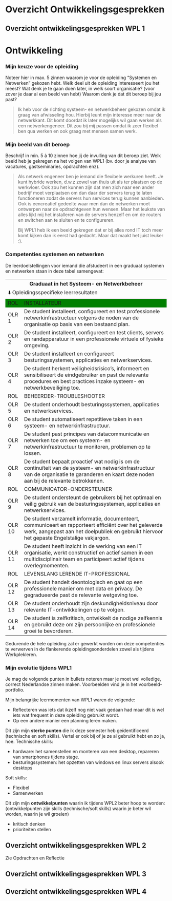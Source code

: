 # Overzicht Ontwikkelingsgesprekken

## Overzicht ontwikkelingsgesprekken WPL 1
# Ontwikkeling
### Mijn keuze voor de opleiding
Noteer hier in max. 5 zinnen waarom je voor de opleiding “Systemen en Netwerken” gekozen hebt.
Welk deel uit de opleiding interesseert jou het meest? Wat denk je te gaan doen later, in welk soort
organisatie? (voor zover je daar al een beeld van hebt) Waarom denk je dat dit beroep bij jou past?
> Ik heb voor de richting systeem- en netwerkbeheer gekozen omdat ik graag van afwisseling hou. Hierbij leunt mijn interesse meer naar de netwerkkant.
> Dit komt doordat ik later mogelijks wil gaan werken als een netwerkengeneer. Dit zou bij mij passen omdat ik zeer flexibel ben qua werken en ook graag met mensen samen werk.

### Mijn beeld van dit beroep
Beschrijf in min. 5 à 10 zinnen hoe jij de invulling van dit beroep ziet. Welk beeld heb je gekregen na
het volgen van WPL1 (bv. door je analyse van vacatures, gastseminaries, opdrachten enz).
> Als netwerk engeneer ben je iemand die flexibele werkuren heeft. Je kunt hybride werken, d.w.z zowel van thuis uit als ter plaatsen op de werkvloer. Ook zou het kunnen zijn dat men zich naar een ander bedrijf moet verplaatsen
> om dan daar der servers terug te laten functioneren zodat de servers hun services terug kunnen aanbieden. Ook is eencreatief gedeelte waar men dan de netwerken moet ontwerpen naar de opdrachtgeven hun wensen. Maar het leukste van alles lijkt mij het
> installeren van de servers henzelf en om de routers en switchen aan te sluiten en te configureren.
>
> Bij WPL1 heb ik een beeld gekregen dat er bij alles rond IT toch meer komt kijken dan ik eerst had gedacht. Maar dat maakt het juist leuker :).

### Competenties systemen en netwerken
De leerdoelstellingen voor iemand die afstudeert in een graduaat systemen en netwerken staan in
deze tabel samengevat:

<table>
    <thead>
        <tr>
            <th colspan=2> Graduaat in het Systeem- en Netwerkbeheer </th>
        </tr>
        <tr>
            <td colspan=2 align="left"> ⬇️  Opleidingsspecifieke leerresultaten </th>
        </tr>
    </thead>
    <tbody>
        <tr bgcolor="green">
            <td width=10% > ROL </td>
            <td> INSTALLATEUR </td>
        </tr>
        <tr>
            <td> OLR 1 </td>
            <td> De student installeert, configureert en test professionele netwerkinfrastructuur volgens de noden van de organisatie op basis van een bestaand plan. </td>
        </tr>
        <tr>
            <td> OLR 2 </td>
            <td> De student installeert, configureert en test clients, servers en randapparatuur in een professionele virtuele of fysieke omgeving. </td>
        </tr>
        <tr>
            <td> OLR 3 </td>
            <td> De student installeert en configureert besturingssystemen, applicaties en netwerkservices. </td>
        </tr>
        <tr>
            <td> OLR 4 </td>
            <td> De student herkent veiligheidsrisico’s, informeert en sensibiliseert de eindgebruiker en past de relevante procedures en best practices inzake systeem- en netwerkbeveiliging toe. </td>
        </tr>
        <tr>
            <td> ROL </td>
            <td> BEHEERDER-TROUBLESHOOTER </td>
        </tr>
        <tr>
            <td> OLR 5 </td>
            <td> De student onderhoudt besturingssystemen, applicaties en netwerkservices. </td>
        </tr>
        <tr>            
            <td> OLR 6 </td>
            <td> De student automatiseert repetitieve taken in een systeem- en netwerkinfrastructuur. </td>
        </tr>
        <tr> 
            <td> OLR 7 </td>
            <td> De student past principes van datacommunicatie en netwerken toe om een systeem- en netwerkinfrastructuur te monitoren, problemen op te lossen. </td>
        </tr>
        <tr> 
            <td> OLR 8 </td>
            <td> De student bepaalt proactief wat nodig is om de continuïteit van de systeem- en netwerkinfrastructuur van de organisatie te garanderen en kaart deze noden aan bij de relevante betrokkenen. </td>
        </tr>
        <tr> 
            <td> ROL </td>
            <td> COMMUNICATOR-ONDERSTEUNER </td>
        </tr>
        <tr> 
            <td> OLR 9 </td>
            <td> De student ondersteunt de gebruikers bij het optimaal en veilig gebruik van de besturingssystemen, applicaties en netwerkservices. </td>
        </tr>
        <tr> 
            <td> OLR 10 </td>
            <td> De student verzamelt informatie, documenteert, communiceert en rapporteert efficiënt over het geleverde werk, aangepast aan het doelpubliek en gebruikt hiervoor het gepaste Engelstalige vakjargon. </td>
        </tr>
        <tr> 
            <td> OLR 11 </td>
            <td> De student heeft inzicht in de werking van een IT organisatie, werkt constructief en actief samen in een multidisciplinair team en participeert actief tijdens overlegmomenten. </td>
        </tr>
        <tr> 
            <td> ROL </td>
            <td> LEVENSLANG LERENDE IT-PROFESSIONAL </td>
        </tr>
        <tr> 
            <td> OLR 12 </td>
            <td> De student handelt deontologisch en gaat op een professionele manier om met data en privacy. De gegradueerde past de relevante wetgeving toe. </td>
        </tr>
        <tr> 
            <td> OLR 13 </td>
            <td> De student onderhoudt zijn deskundigheidsniveau door relevante IT-ontwikkelingen op te volgen. </td>
        </tr>
        <tr> 
            <td> OLR 14 </td>
            <td> De student is zelfkritisch, ontwikkelt de nodige zelfkennis en gebruikt deze om zijn persoonlijke en professionele groei te bevorderen. </td>
        </tr>
    </tbody>
</table>

Gedurende de hele opleiding zal er gewerkt worden om deze competenties te verwerven in de
flankerende opleidingsonderdelen zowel als tijdens Werkplekleren.

### Mijn evolutie tijdens WPL1
Je mag de volgende punten in bullets noteren maar je moet wel volledige, correct Nederlandse zinnen
maken. Voorbeelden vind je in het voorbeeld-portfolio.

Mijn belangrijke leermomenten van WPL1 waren de volgende:
* Reflecteren was iets dat ikzelf nog niet vaak gedaan had maar dit is wel iets wat frequent in deze opleiding gebruikt wordt.
* Op een andere manier een planning leren maken.
  

Dit zijn mijn **sterke punten** die ik deze semester heb geïdentificeerd (technische en soft skills).
Vertel er ook bij of je ze al gebruikt hebt en zo ja, hoe.
Technische skills:
* hardware: het samenstellen en monteren van een desktop, repareren van smartphones tijdens stage.
* besturingssystemen: het opzetten van windows en linux servers alsook desktops


Soft skills:
* Flexibel 
* Samenwerken


Dit zijn mijn **ontwikkelpunten** waarin ik tijdens WPL2 beter hoop te worden:<br />
(ontwikkelpunten zijn skills (technische/soft skills) waarin je beter wil worden, waarin je wil groeien)
* kritisch denken
* prioriteiten stellen

## Overzicht ontwikkelingsgesprekken WPL 2
Zie Opdrachten en Reflectie

## Overzicht ontwikkelingsgesprekken WPL 3

## Overzicht ontwikkelingsgesprekken WPL 4
